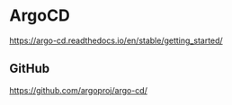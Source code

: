 # ArgoCD

https://argo-cd.readthedocs.io/en/stable/getting_started/


## GitHub
https://github.com/argoproj/argo-cd/

